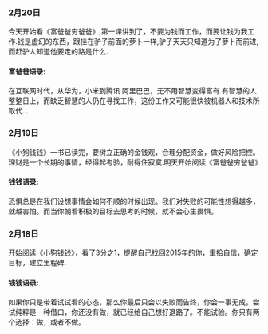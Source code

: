 ### 2月20日
今天开始看《富爸爸穷爸爸》,第一课讲到了，不要为钱而工作，而要让钱为我工作.钱是虚幻的东西，跟挂在驴子前面的萝卜一样,驴子天天只知道为了萝卜而前进,而赶驴人知道他要走的路是什么.
#### 富爸爸语录:
在互联网时代，从华为，小米到腾讯 阿里巴巴，无不用智慧变得富有.有智慧的人整整日上，而缺乏智慧的人仍在寻找工作，这份工作又可能很快被机器人和技术所取代...
### 2月19日
《小狗钱钱》一书已读完，要树立正确的金钱观，合理分配资金，做好风险把控。理财是一个长期的事情，经得起考验，耐得住寂寞.明天开始阅读《富爸爸穷爸爸》  
#### 钱钱语录:
恐惧总是在我们设想事情会如何不顺的时候出现。我们对失败的可能性想得越多，就越害怕。而当你朝看积极的目标去思考的时候，就不会心生畏惧。

### 2月18日
开始阅读《小狗钱钱》，看了3分之1，提醒自己找回2015年的你，重拾自信，确定目标，建立里程碑.  
#### 钱钱语录:
如果你只是带着试试看的心态，那么你最后只会以失败而告终，你会一事无成。尝试纯粹是一种借口，你还没有做，就已经给自己想好退路了。不能试验。你只有两个选择：做，或者不做。
